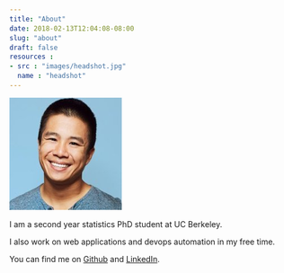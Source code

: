 ```yaml
---
title: "About"
date: 2018-02-13T12:04:08-08:00
slug: "about"
draft: false
resources :
- src : "images/headshot.jpg"
  name : "headshot"
---
```



<img style="width: 200px" src="images/headshot.jpg" />

I am a second year statistics PhD student at UC Berkeley.

I also work on web applications and devops automation
in my free time.

You can find me on [Github](https://github.com/feynmanliang)
and [LinkedIn](https://linkedin.com/in/feynman).
